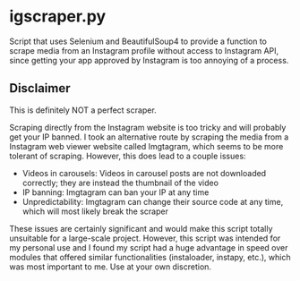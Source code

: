 # igscraper.py

Script that uses Selenium and BeautifulSoup4 to provide a function to scrape media from an Instagram profile without access to Instagram API,
since getting your app approved by Instagram is too annoying of a process.

## Disclaimer 

This is definitely NOT a perfect scraper. 

Scraping directly from the Instagram website is too tricky and will probably get your IP banned. I took an alternative route by
scraping the media from a Instagram web viewer website called Imgtagram, which seems to be more tolerant of scraping. However,
this does lead to a couple issues:

- Videos in carousels: Videos in carousel posts are not downloaded correctly; they are instead the thumbnail of the video
- IP banning: Imgtagram can ban your IP at any time
- Unpredictability: Imgtagram can change their source code at any time, which will most likely break the scraper

These issues are certainly significant and would make this script totally unsuitable for a large-scale project. However, this script was intended for my personal use and I found my script had a huge advantage in speed over modules that offered similar functionalities (instaloader, instapy, etc.), which was most important to me. Use at your own discretion.



